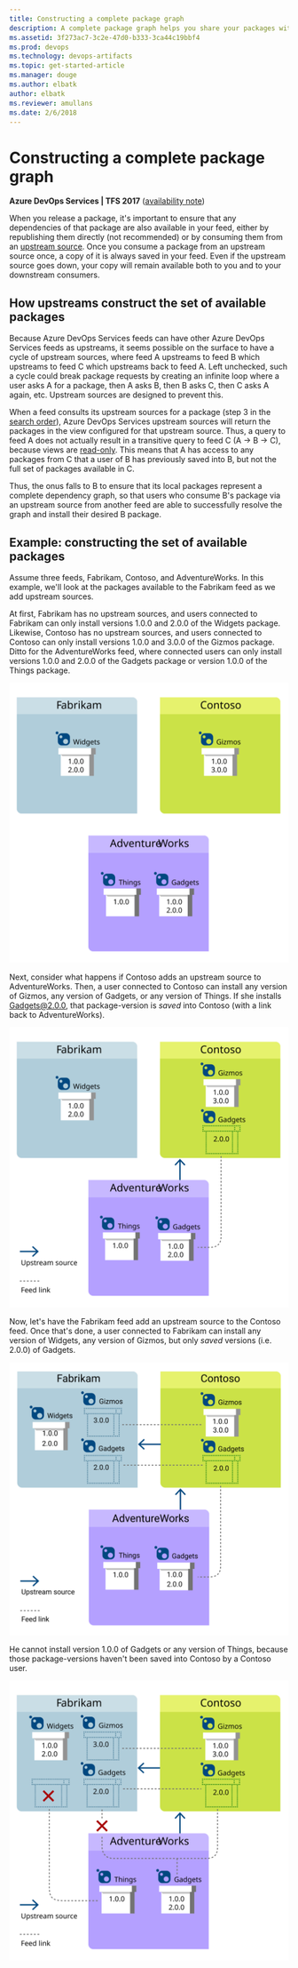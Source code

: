 ```yaml
---
title: Constructing a complete package graph
description: A complete package graph helps you share your packages with your consumers using an Azure DevOps Services or Team Foundation Server feed
ms.assetid: 3f273ac7-3c2e-47d0-b333-3ca44c19bbf4
ms.prod: devops
ms.technology: devops-artifacts
ms.topic: get-started-article
ms.manager: douge
ms.author: elbatk
author: elbatk
ms.reviewer: amullans
ms.date: 2/6/2018
---
```


# Constructing a complete package graph

**Azure DevOps Services | TFS 2017** ([availability note](../overview.md#versions-compatibility))

When you release a package, it's important to ensure that any dependencies of that package are also available in your feed, either by republishing them directly (not recommended) or by consuming them from an [upstream source](upstream-sources.md). Once you consume a package from an upstream source once, a copy of it is always saved in your feed. Even if the upstream source goes down, your copy will remain available both to you and to your downstream consumers.

## How upstreams construct the set of available packages

Because Azure DevOps Services feeds can have other Azure DevOps Services feeds as upstreams, it seems possible on the surface to have a cycle of upstream sources, where feed A upstreams to feed B which upstreams to feed C which upstreams back to feed A. Left unchecked, such a cycle could break package requests by creating an infinite loop where a user asks A for a package, then A asks B, then B asks C, then C asks A again, etc. Upstream sources are designed to prevent this.

When a feed consults its upstream sources for a package (step 3 in the [search order](upstream-sources.md#search-order)), Azure DevOps Services upstream sources will return the packages in the view configured for that upstream source. Thus, a query to feed A does not actually result in a transitive query to feed C (A -> B -> C), because views are [read-only](views.md#read-only). This means that A has access to any packages from C that a user of B has previously saved into B, but not the full set of packages available in C.

Thus, the onus falls to B to ensure that its local packages represent a complete dependency graph, so that users who consume B's package via an upstream source from another feed are able to successfully resolve the graph and install their desired B package.

## Example: constructing the set of available packages

Assume three feeds, Fabrikam, Contoso, and AdventureWorks. In this example, we'll look at the packages available to the Fabrikam feed as we add upstream sources.

At first, Fabrikam has no upstream sources, and users connected to Fabrikam can only install versions 1.0.0 and 2.0.0 of the Widgets package. Likewise, Contoso has no upstream sources, and users connected to Contoso can only install versions 1.0.0 and 3.0.0 of the Gizmos package. Ditto for the AdventureWorks feed, where connected users can only install versions 1.0.0 and 2.0.0 of the Gadgets package or version 1.0.0 of the Things package.

![3 feeds with no upstream sources](_img/upstream-source-graph1.svg)

Next, consider what happens if Contoso adds an upstream source to AdventureWorks. Then, a user connected to Contoso can install any version of Gizmos, any version of Gadgets, or any version of Things. If she installs Gadgets@2.0.0, that package-version is *saved* into Contoso (with a link back to AdventureWorks).

![Contoso adds an upstream to AdventureWorks](_img/upstream-source-graph2.svg)

Now, let's have the Fabrikam feed add an upstream source to the Contoso feed. Once that's done, a user connected to Fabrikam can install any version of Widgets, any version of Gizmos, but only *saved* versions (i.e. 2.0.0) of Gadgets. 

![Fabrikam adds an upstream source to Contoso](_img/upstream-source-graph3.svg)

He cannot install version 1.0.0 of Gadgets or any version of Things, because those package-versions haven't been saved into Contoso by a Contoso user.

![Fabrikam cannot access AdventureWorks packages unless they've been saved by Contoso](_img/upstream-source-graph4.svg)